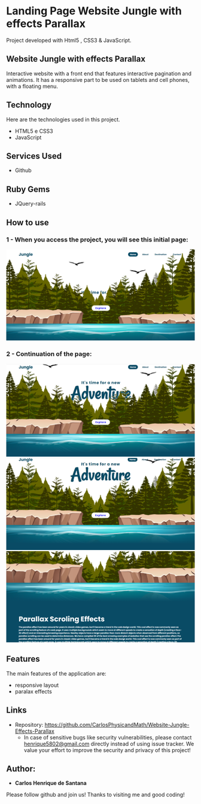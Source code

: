 # Landing Page Website Jungle with effects Parallax
 Project developed with Html5 , CSS3 & JavaScript.

## Website Jungle with effects Parallax
Interactive website with a front end that features interactive pagination and animations. It has a responsive part to be used on tablets and cell phones, with a floating menu.


## Technology 

Here are the technologies used in this project.

* HTML5 e CSS3
* JavaScript


## Services Used

* Github

## Ruby Gems

* JQuery-rails



## How to use

### 1 - When you access the project, you will see this initial page:

![Homepage image](https://github.com/CarlosPhysicandMath/Website-Jungle-Effects-Parallax/blob/main/Prints/Captura%20de%20Tela%20(1).png)

### 2 - Continuation of the page:

![Homepage image](https://github.com/CarlosPhysicandMath/Website-Jungle-Effects-Parallax/blob/main/Prints/Captura%20de%20Tela%20(2).png)
![Homepage image](https://github.com/CarlosPhysicandMath/Website-Jungle-Effects-Parallax/blob/main/Prints/Captura%20de%20Tela%20(3).png)
![Homepage image](https://github.com/CarlosPhysicandMath/Website-Jungle-Effects-Parallax/blob/main/Prints/Captura%20de%20Tela%20(4).png)



## Features

The main features of the application are:
 - responsive layout 
 - paralax effects



## Links
  - Repository: https://github.com/CarlosPhysicandMath/Website-Jungle-Effects-Parallax
    - In case of sensitive bugs like security vulnerabilities, please contact
      henrique5802@gmail.com directly instead of using issue tracker. We value your effort
      to improve the security and privacy of this project!



  ## Author:

  * **Carlos Henrique de Santana** 

  Please follow github and join us!
  Thanks to visiting me and good coding!
